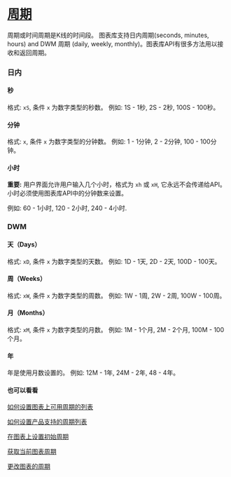 # [周期](#周期)

周期或时间周期是K线的时间段。 图表库支持日内周期(seconds, minutes, hours) and DWM 周期 (daily, weekly, monthly)。图表库API有很多方法用以接收和返回周期。

### 日内

#### 秒

格式: `xS`, 条件 `x` 为数字类型的秒数。
例如: 1S - 1秒, 2S - 2秒, 100S - 100秒。

#### 分钟

格式: `x`, 条件 `x` 为数字类型的分钟数。
例如: 1 - 1分钟, 2 - 2分钟, 100 - 100分钟。

#### 小时

**重要:** 用户界面允许用户输入几个小时，格式为 `xh` 或 `xH`, 它永远不会传递给API。小时必须使用图表库API中的分钟数来设置。

例如: 60 - 1小时, 120 - 2小时, 240 - 4小时.

### DWM

#### 天（Days）

格式: `xD`, 条件 `x` 为数字类型的天数。
例如: 1D - 1天, 2D - 2天, 100D - 100天。

#### 周（Weeks）

格式: `xW`, 条件 `x` 为数字类型的周数。
例如: 1W - 1周, 2W - 2周, 100W - 100周。

#### 月（Months）

格式: `xM`, 条件 `x` 为数字类型的月数。
例如: 1M - 1个月, 2M - 2个月, 100M - 100个月。

#### 年

年是使用月数设置的。
例如: 12M - 1年, 24M - 2年, 48 - 4年。

#### 也可以看看

[如何设置图表上可用周期的列表](JS-Api.md#supportedresolutions)

[如何设置产品支持的周期列表](Symbology.md#supportedresolutions)

[在图表上设置初始周期](Widget-Constructor.md#interval)

[获取当前图表周期](Chart-Methods.md#resolution)

[更改图表的周期](Chart-Methods.md#setresolutionresolutioncallback)